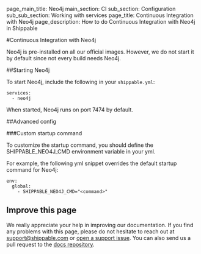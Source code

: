 page_main_title: Neo4j
main_section: CI
sub_section: Configuration
sub_sub_section: Working with services
page_title: Continuous Integration with Neo4j
page_description: How to do Continuous Integration with Neo4j in Shippable

#Continuous Integration with Neo4j

Neo4j is pre-installed on all our official images. However, we do not start it by default since not every build needs Neo4j.

##Starting Neo4j

To start Neo4j, include the following in your `shippable.yml`:

```
services:
  - neo4j
```

When started, Neo4j runs on port 7474 by default.

##Advanced config

###Custom startup command

To customize the startup command, you should define the SHIPPABLE_NEO4J_CMD environment variable in your yml.

For example, the following yml snippet overrides the default startup command for Neo4j:

```
env:
  global:
    - SHIPPABLE_NEO4J_CMD="<command>"
```

## Improve this page

We really appreciate your help in improving our documentation. If you find any problems with this page, please do not hesitate to reach out at [support@shippable.com](mailto:support@shippable.com) or [open a support issue](https://www.github.com/Shippable/support/issues). You can also send us a pull request to the [docs repository](https://www.github.com/Shippable/docs).

